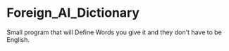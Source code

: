 # Foreign_AI_Dictionary
Small program that will Define Words you give it and they don't have to be English.
